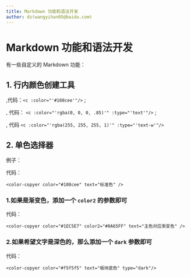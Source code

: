```yaml
---
title: Markdown 功能和语法开发
author: dz(wangyihan05@baidu.com)
---
```

# Markdown 功能和语法开发

有一些自定义的 Markdown 功能：

## 1. 行内颜色创建工具


<c :color="'#108cee'"/>   ,代码：` <c :color="'#108cee'"/> ` ;

<c :color="'rgba(0, 0, 0, .85)'" :type="'text'"/> , 代码： `<c :color="'rgba(0, 0, 0, .85)'" :type="'text'"/>` ;

<c :color="'rgba(255, 255, 255, 1)'" :type="'text-w'"/>, 代码 `<c :color="'rgba(255, 255, 255, 1)'" :type="'text-w'"/>`



## 2. 单色选择器

例子：
<color-copyer color="#108cee" text="标准色" />

代码：

    <color-copyer color="#108cee" text="标准色" />
    
### 1.如果是渐变色，添加一个 `color2` 的参数即可

<color-copyer color="#1EC5E7" color2="#0A65FF" text="主色对应渐变色" />

代码：

    <color-copyer color="#1EC5E7" color2="#0A65FF" text="主色对应渐变色" />

### 2.如果希望文字是深色的，那么添加一个 `dark` 参数即可

<color-copyer color="#f5f5f5" text="板块底色" type="dark"/>

代码：

    <color-copyer color="#f5f5f5" text="板块底色" type="dark"/>





    
